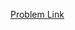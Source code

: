 [Problem Link](https://docs.google.com/document/d/1eLTKIvCQ3MJ3ZZ5F7lA4l0GVTUy3Dlq0bCkEkKuG4_A/edit)
